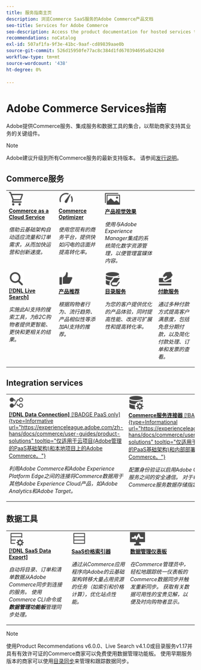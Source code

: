 ```yaml
---
title: 服务指南主页
description: 浏览Commerce SaaS服务的Adobe Commerce产品文档
seo-title: Services for Adobe Commerce
seo-description: Access the product documentation for hosted services that help Adobe Commerce merchants support key components of their business.
recommendations: noCatalog
exl-id: 507af1fa-9f3e-41bc-9aaf-cd89839aae0b
source-git-commit: 526d15950fe77ac8c384d1fd670394695a824260
workflow-type: tm+mt
source-wordcount: '438'
ht-degree: 0%

---
```


# Adobe Commerce Services指南

Adobe提供Commerce服务、集成服务和数据工具的集合，以帮助商家支持其业务的关键组件。

>[!NOTE]
>
>Adobe建议升级到所有Commerce服务的最新支持版本。 请参阅[发行说明](release-notes-all.md)。

## Commerce服务

<table style="table-layout:fixed">
<tr style="border: 0;">
   <td valign="top">
      <a href="../cloud-service/overview.md">
      <img alt="云" src="../assets/icons/shopping-cart.svg" width="40">
      </a>
      <div>
         <a href="../cloud-service/overview.md">
         <strong>Commerce as a Cloud Service</strong>
         </a>
      </div>
      <p>
         <em>借助云基础架构自动适应流量和订单需求，从而加快运营和创新速度。</em>
      </p>
   </td>
   <td valign="top">
      <a href="../optimizer/overview.md">
      <img alt="优化" src="../assets/icons/gauge4.svg" width="40">
      </a>
      <div>
         <a href="../optimizer/overview.md">
         <strong>Commerce Optimizer</strong>
         </a>
      </div>
      <p>
         <em>使用您现有的商务平台，提供快如闪电的店面并提高转化率。</em>
      </p>
   </td>
   <td valign="top">
      <a href="../product-visuals/overview.md">
      <img alt="可视化" src="../assets/icons/images.svg" width="40">
      </a>
      <div>
         <a href="../product-visuals/overview.md">
         <strong>产品视觉效果</strong>
         </a>
      </div>
      <p>
         <em>使用与Adobe Experience Manager集成的系统简化数字资源管理，以便管理富媒体内容。</em>
      </p>
   </td>
   <td valign="top">
      <!-- Empty cell to maintain table structure -->
   </td>
</tr>
<tr style="border: 0;">
   <td valign="top">
      <a href="../live-search/overview.md">
      <img alt="Search" src="../assets/icons/Magnify.svg" width="40">
      </a>
      <div>
         <a href="../live-search/overview.md">
         <strong>[!DNL Live Search]</strong>
         </a>
      </div>
      <p>
         <em>实施此AI支持的搜索工具，为B2C购物者提供更智能、更快和更相关的结果。</em>
      </p>
   </td>
   <td valign="top">
      <a href="../product-recommendations/overview.md">
      <img alt="竖起大拇指" src="../assets/icons/ThumbUp.svg" width="40">
      </a>
      <div>
         <a href="../product-recommendations/overview.md">
         <strong>产品推荐</strong>
         </a>
      </div>
      <p>
         <em>根据购物者行为、流行趋势、产品相似性等添加AI支持的推荐。</em>
      </p>
   </td>
   <td valign="top">
      <a href="../catalog-service/overview.md">
      <img alt="连接的服务的目录数据" src="../assets/icons/DataBook.svg" width="40">
      </a>
      <div>
         <a href="../catalog-service/overview.md">
         <strong>目录服务</strong>
         </a>
      </div>
      <p>
         <em>为您的客户提供优化的产品体验，同时提高性能、改进可扩展性和提高转化率。</em>
      </p>
   </td>
   <td valign="top">
      <a href="../payment-services/guide-overview.md">
      <img alt="信用卡付款" src="../assets/icons/CreditCard.svg" width="40">
      </a>
      <div>
         <a href="../payment-services/guide-overview.md">
         <strong>付款服务</strong>
         </a>
      </div>
      <p>
         <em>通过多种付款方式提高客户满意度，包括免息分期付款，以及简化付款处理、订单和发票的查看。</em>
      </p>
   </td>
</tr>
</table>

## Integration services

<table style="table-layout:fixed">
<tr style="border: 0;">
   <td valign="top">
      <a href="../data-connection/overview.md">
      <img alt="将数据传输到平台" src="../assets/icons/TransferToPlatform.svg" width="40">
      </a>
      <div>
         <a href="../data-connection/overview.md">
         <strong>[!DNL Data Connection]</strong> [!BADGE PaaS only]{type=Informative url="https://experienceleague.adobe.com/zh-hans/docs/commerce/user-guides/product-solutions" tooltip="仅适用于云项目(Adobe管理的PaaS基础架构)和本地项目上的Adobe Commerce。"}
         </a>
      </div>
      <p>
         <em>利用Adobe Commerce和Adobe Experience Platform Edge之间的连接将Commerce数据用于其他Adobe Experience Cloud产品，如Adobe Analytics和Adobe Target。</em>
      </p>
   </td>
   <td valign="top">
      <a href="../landing/saas.md">
      <img alt="竖起大拇指" src="../assets/icons/DataSetting.svg" width="40">
      </a>
      <div>
          <a href="../landing/saas.md">
         <strong>Commerce服务连接器</strong> [!BADGE PaaS only]{type=Informational url="https://experienceleague.adobe.com/zh-hans/docs/commerce/user-guides/product-solutions" tooltip="仅适用于云项目(Adobe管理的PaaS基础架构)和内部部署项目上的Adobe Commerce。"}
         </a>
      </div>
      <p>
         <em>配置身份验证以启用Adobe Commerce与连接的服务之间的安全通信。 对于每个环境，请为Commerce服务数据存储指定数据空间ID。</em>
      </p>
   </td>
</tr>
</table>

## 数据工具

<table style="table-layout:fixed">
<tr style="border: 0;">
   <td valign="top">
       <a href="../data-export/overview.md">
      <img alt="SaaS数据导出信息源管理" src="../assets/icons/FeedManagement.svg" width="40">
      </a>
      <div>
         <a href="../data-export/overview.md">
         <strong>[!DNL SaaS Data Export]</strong>
         </a>
      </div>
      <p>
         <em>自动将目录、订单和清单数据从Adobe Commerce同步到连接的服务。 使用Commerce CLI命令或<strong>数据管理功能板</strong>管理同步处理。</em>
      </p>
   </td>
   <td valign="top">
      <a href="../price-index/price-indexing.md">
      <img alt="产品价格信息源" src="../assets/icons/Feed.svg" width="40">
      </a>
      <div>
          <a href="../price-index/price-indexing.md">
         <strong>SaaS价格索引器</strong>
         </a>
      </div>
      <p>
         <em>通过从Commerce应用程序向Adobe的云基础架构转移大量占用资源的任务（如索引和价格计算），优化站点性能。</em>
      </p>
   </td>
   <td valign="top">
      <a href="https://experienceleague.adobe.com/zh-hans/docs/commerce-admin/systems/data-transfer/data-dashboard" target="_blank">
      <img alt="监控数据同步" src="../assets/icons/Monitoring.svg" width="40">
      </a>
      <div>
          <a href="https://experienceleague.adobe.com/zh-hans/docs/commerce-admin/systems/data-transfer/data-dashboard" target="_blank">
         <strong>数据管理仪表板</strong>
         </a>
      </div>
      <p>
         <em>在Commerce管理员中，轻松地跟踪统一仪表板的Commerce数据同步并触发重新同步。 获取有关数据可用性的宝贵见解，以便及时向购物者显示。</em>
      </p>
   </td>
</table>

>[!NOTE]
>
>使用Product Recommendations v6.0.0、Live Search v4.1.0或目录服务v1.17并具有有效许可证的Commerce商家可以免费使用数据管理功能板。 使用早期服务版本的商家可以使用[目录同步](../landing/catalog-sync.md)来管理和跟踪数据同步。

